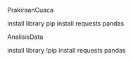 PrakiraanCuaca

install library
pip install requests pandas


AnalisisData

install library
!pip install requests pandas